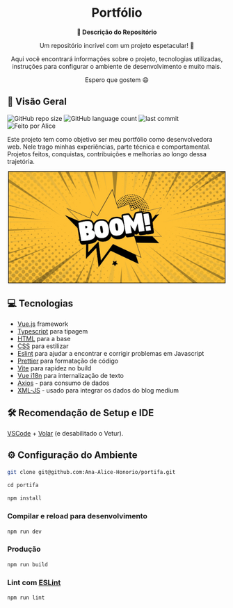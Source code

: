 <h1 align="center">Portfólio</h1>

<div align="center">
  <strong>🚀 Descrição do Repositório </strong>
</div>

<div align="center">
  <p>Um repositório incrível com um projeto espetacular! 🎉</p>
  <p>Aqui você encontrará informações sobre o projeto, tecnologias utilizadas, instruções para configurar o ambiente de desenvolvimento e muito mais.</p>
  <p>Espero que gostem 😄</p>
</div>

## 🔭 Visão Geral

![GitHub repo size](https://img.shields.io/github/repo-size/Ana-Alice-Honorio/portifa?style=for-the-badge)
![GitHub language count](https://img.shields.io/github/languages/count/Ana-Alice-Honorio/portifa?style=for-the-badge)
![last commit](https://img.shields.io/github/last-commit/Ana-Alice-Honorio/portifa?style=for-the-badge")
![Feito por Alice](https://img.shields.io/badge/feito-por%20Alice-D818A5")

Este projeto tem como objetivo ser meu portfólio como desenvolvedora web. Nele trago minhas experiências, parte técnica e comportamental. Projetos feitos, conquistas, contribuições e melhorias ao longo dessa trajetória.

<div  align="center">
  <img src="./src/assets/images/image.png" width="500px" />
</div>

## 💻 Tecnologias

- [Vue.js](https://vuejs.org/guide/quick-start.html) framework
- [Typescript](https://www.typescriptlang.org/) para tipagem
- [HTML](https://developer.mozilla.org/pt-BR/docs/Web/HTML) para a base
- [CSS](https://www.w3schools.com/cssref/index.php) para estilizar
- [Eslint](https://eslint.org/) para ajudar a encontrar e corrigir problemas em Javascript
- [Prettier](https://prettier.io/) para formatação de código
- [Vite](https://vite.dev/guide/) para rapidez no build
- [Vue i18n](https://vue-i18n.intlify.dev/) para internalização de texto
- [Axios](https://www.npmjs.com/package/axios) - para consumo de dados
- [XML-JS](https://www.npmjs.com/package/xml-js) - usado para integrar os dados do blog medium

## 🛠 Recomendação de Setup e IDE

[VSCode](https://code.visualstudio.com/) + [Volar](https://marketplace.visualstudio.com/items?itemName=Vue.volar) (e desabilitado o Vetur).

## ⚙️ Configuração do Ambiente

```sh
git clone git@github.com:Ana-Alice-Honorio/portifa.git
```

```
cd portifa
```

```sh
npm install
```

### Compilar e reload para desenvolvimento

```sh
npm run dev
```

### Produção

```sh
npm run build
```

### Lint com [ESLint](https://eslint.org/)

```sh
npm run lint
```
